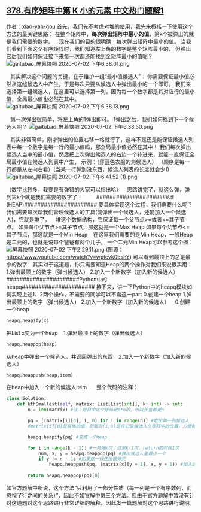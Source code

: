 ## [378.有序矩阵中第 K 小的元素 中文热门题解1](https://leetcode.cn/problems/kth-smallest-element-in-a-sorted-matrix/solutions/100000/shi-yong-dui-heapde-si-lu-xiang-jie-ling-fu-python)

作者：[xiao-yan-gou](https://leetcode.cn/u/xiao-yan-gou)
首先，我们先不考虑对堆的使用，我先来概括一下使用这个方法的最关键思路：
在整个矩阵中，**每次弹出矩阵中最小的值**，第k个被弹出的就是我们需要的数字。
&ensp;
现在我们的目的很明确：每次弹出矩阵中最小的值。
当我们看到下面这个有序矩阵时，我们知道左上角的数字是整个矩阵最小的，
但弹出它后我们如何保证接下来每一次都还能找到全矩阵最小的值呢？
![gaitubao_屏幕快照 2020-07-02 下午6.38.01.png](https://pic.leetcode-cn.com/cf1eb7ec640d3bb14224388ccdcfebf2dc63cf4bc357777143ec446ca76054f1-gaitubao_%E5%B1%8F%E5%B9%95%E5%BF%AB%E7%85%A7%202020-07-02%20%E4%B8%8B%E5%8D%886.38.01.png)


&ensp;
其实解决这个问题的关键，在于维护一组“最小值候选人”：
你需要保证最小值必然从这组候选人中产生，于是每次只要从候选人中弹出最小的一个即可。
我们来选择第一组候选人，在这里可以选择第一列，因为每一个数字都是其对应行的最小值，全局最小值也必然在其中。
![gaitubao_屏幕快照 2020-07-02 下午6.38.13.png](https://pic.leetcode-cn.com/2ff3da89078fab45537bdfb60e524dd9fd11faf26bc7318dd7336278fec32f5e-gaitubao_%E5%B1%8F%E5%B9%95%E5%BF%AB%E7%85%A7%202020-07-02%20%E4%B8%8B%E5%8D%886.38.13.png)



&ensp;
第一次弹出很简单，将左上角的1弹出即可。
1弹出之后，我们如何找到下一个候选人呢？
![gaitubao_屏幕快照 2020-07-02 下午6.38.50.png](https://pic.leetcode-cn.com/c188bf40fdf774eee506253f04f0d2a1849266fcf29a530351c192fc9562765a-gaitubao_%E5%B1%8F%E5%B9%95%E5%BF%AB%E7%85%A7%202020-07-02%20%E4%B8%8B%E5%8D%886.38.50.png)


&ensp;
其实非常简单，刚才弹出的位置右移一格就行了，这样不是还是能保证候选人列表中每一个数字是每一行的最小值吗，那全局最小值必然在其中！
我们每次弹出候选人当中的最小值，然后把上次弹出候选人的右边一个补进来，就能一直保证全局最小值在候选人列表中产生，
示例：（穿蓝色衣服的为候选人）
（顺序是每一行都是从左向右看）(当某一行弹到没东西，候选人列表的长度就会少1)
![gaitubao_屏幕快照 2020-07-02 下午6.41.52 (1).png](https://pic.leetcode-cn.com/74c293951b7e63823776f6acd1bab58c2277b5a09caa4b926940aa4af9c6be98-gaitubao_%E5%B1%8F%E5%B9%95%E5%BF%AB%E7%85%A7%202020-07-02%20%E4%B8%8B%E5%8D%886.41.52%20\(1\).png)


（数字比较多，我要是有弹错的大家可以指出哈）
&ensp;
思路讲完了，就这么弹，弹到第k个就是我们需要的数字了！
&ensp;
&ensp;
&ensp;
######################堆(HEAP)######################
要具体实现这个过程，我们需要什么呢？
我们需要每次帮我们管理候选人的工具(能弹出一个候选人，还能加入一个候选人)，它就是堆了。
&ensp;
堆这个数据结构，它保证每一个父节点>=或者<=其子节点。
如果每个父节点>=其子节点，那这就是一个Max Heap
如果每个父节点<=其子节点，那这就是一个Min Heap
&ensp;
在这里我们需要的是Min Heap，一般Heap是二元的，也就是说每个爸爸有两个儿子，
一个二元Min Heap可以参考这个图：
![屏幕快照 2020-07-02 下午2.29.11.png](https://pic.leetcode-cn.com/2d2ea402d1a101c2186f00008fb77e98b4ecbd14f2daf633076cbb6abd20ec9b-%E5%B1%8F%E5%B9%95%E5%BF%AB%E7%85%A7%202020-07-02%20%E4%B8%8B%E5%8D%882.29.11.png)
(图源：https://www.youtube.com/watch?v=wptevk0bshY)
可以看到最顶上的总是最小的数字
&ensp;
其实对于这道题，你只需要知道Heap的两个操作对我们来说很实用：
1.弹出最顶上的数字（弹出候选人）
2.加入一个新数字（加入新的候选人）
&ensp;
&ensp;
&ensp;
######################Python中的heapq######################
接下来，讲一下Python中的heapq模块如何实现上述1、2两个操作，不需要的同学可以不看这一part
0.创建一个heap
1.弹出最顶上的数字（弹出候选人）
2.加入一个新数字（加入新的候选人）
&ensp;
0.创建一个heap
```python
heapq.heapify(x)
```
把List x变为一个heap
&ensp;
1.弹出最顶上的数字（弹出候选人）
```python
heapq.heappop(heap)
```
从heap中弹出一个候选人，并返回弹出的东西
&ensp;
2.加入一个新数字（加入新的候选人）
```python
heapq.heappush(heap,item)
```
在heap中加入一个新的候选人item
&ensp;
&ensp;
整个代码的注释：
```python
class Solution:
    def kthSmallest(self, matrix: List[List[int]], k: int) -> int:
        n = len(matrix) #注：题目中这个矩阵是n*n的，所以长宽都是n

        pq = [(matrix[i][0], i, 0) for i in range(n)] #取出第一列候选人
        #matrix[i][0]是具体的值，后面的(i,0)是在记录候选人在矩阵中的位置，方便每次右移添加下一个候选人

        heapq.heapify(pq) #变成一个heap

        for i in range(k - 1): #一共弹k次：这里k-1次，return的时候1次
            num, x, y = heapq.heappop(pq) #弹出候选人里最小一个
            if y != n - 1: #如果这一行还没被弹完
                heapq.heappush(pq, (matrix[x][y + 1], x, y + 1)) #加入这一行的下一个候选人
        
        return heapq.heappop(pq)[0]

```
如官方题解中所说，这个方法“只利用了一部分性质（每一列是一个有序数列，而忽视了行之间的关系）”，因此不如官解中第三个方法。但由于官方题解中暂没有针对这道题对这个思路进行非常详细的解释，因此发一篇题解对这个思路进行说明。



